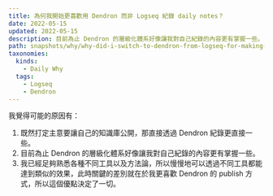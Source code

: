 ```yaml
---
title: 為何我開始更喜歡用 Dendron 而非 Logseq 紀錄 daily notes？
date: 2022-05-15
updated: 2022-05-15
description: 目前為止 Dendron 的層級化體系好像讓我對自己紀錄的內容更有掌握一些。
path: snapshots/why/why-did-i-switch-to-dendron-from-logseq-for-making-daily-notes
taxonomies:
  kinds: 
    - Daily Why
  tags: 
    - Logseq
    - Dendron
---
```


我覺得可能的原因有：

1. 既然打定主意要讓自己的知識庫公開，那直接透過 Dendron 紀錄更直接一些。
2. 目前為止 Dendron 的層級化體系好像讓我對自己紀錄的內容更有掌握一些。
3. 我已經足夠熟悉各種不同工具以及方法論，所以慢慢地可以透過不同工具都能達到類似的效果，此時關鍵的差別就在於我更喜歡 Dendron 的 publish 方式，所以這個優點決定了一切。